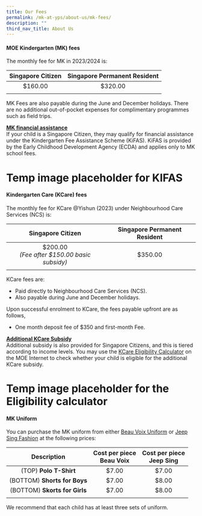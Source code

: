 ```yaml
---
title: Our Fees
permalink: /mk-at-yps/about-us/mk-fees/
description: ""
third_nav_title: About Us
---
```

#### **MOE Kindergarten (MK) fees**
The monthly fee for MK in 2023/2024 is:

| Singapore Citizen | Singapore Permanent Resident |
| :--------: | :--------: |
| $160.00 | $320.00 |
| | |

MK Fees are also payable during the June and December holidays. There are no additional out-of-pocket expenses for complimentary programmes such as field trips.

**<u>MK financial assistance</u>**
<br>If your child is a Singapore Citizen, they may qualify for financial assistance under the Kindergarten Fee Assistance Scheme (KiFAS). KiFAS is provided by the Early Childhood Development Agency (ECDA) and applies only to MK school fees.

# Temp image placeholder for KIFAS

#### **Kindergarten Care (KCare) fees**
The monthly fee for KCare @Yishun (2023) under Neighbourhood Care Services (NCS) is:

| Singapore Citizen | Singapore Permanent Resident |
| :--------: | :--------: |
| $200.00<br>*(Fee after $150.00 basic subsidy)* | $350.00 |
| | |

KCare fees are:
* Paid directly to Neighbourhood Care Services (NCS).
* Also payable during June and December holidays.

Upon successful enrolment to KCare, the fees payable upfront are as follows,
* One month deposit fee of $350 and first-month Fee.

**<u>Additional KCare Subsidy</u>**
<br>Additional subsidy is also provided for Singapore Citizens, and this is tiered according to income levels. You may use the <a href="https://moe.gov.sg/preschool/moe-kindergarten/kindergarten-care" target="_blank">KCare Eligibility Calculator</a> on the MOE Internet to check whether your child is eligible for the additional KCare subsidy.

# Temp image placeholder for the Eligibility calculator

#### **MK Uniform**
You can purchase the MK uniform from either <a href="https://beauvoix.com/preschool/" target="_blank">Beau Voix Uniform</a> or <a href="https://jeepsinguniform.com/collections/moe-kindergarten-uniforms" target="_blank">Jeep Sing Fashion</a> at the following prices:

| Description | Cost per piece<br>Beau Voix | Cost per piece<br>Jeep Sing |
| :--------: | :--------: | :--------: |
| (TOP) **Polo T-Shirt** | $7.00 | $7.00 |
| (BOTTOM) **Shorts for Boys** | $7.00 | $8.00 |
| (BOTTOM) **Skorts for Girls** | $7.00 | $8.00 |
| | | |

We recommend that each child has at least three sets of uniform.